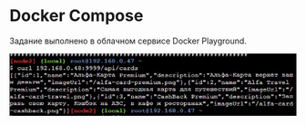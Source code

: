 # Docker Compose
 
 Задание выполнено в облачном сервисе Docker Playground.
 
 
 ![](https://github.com/TatyanaGV/Docker_homework3_1/blob/master/BD.JPG)
